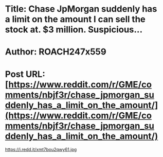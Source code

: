 # Title: Chase JpMorgan suddenly has a limit on the amount I can sell the stock at. $3 million. Suspicious...
# Author: ROACH247x559
# Post URL: [https://www.reddit.com/r/GME/comments/nbjf3r/chase_jpmorgan_suddenly_has_a_limit_on_the_amount/](https://www.reddit.com/r/GME/comments/nbjf3r/chase_jpmorgan_suddenly_has_a_limit_on_the_amount/)


https://i.redd.it/xmt7bou2qwy61.jpg